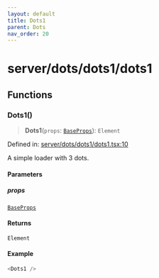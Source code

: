 ```yaml
---
layout: default
title: Dots1
parent: Dots
nav_order: 20
---
```

# server/dots/dots1/dots1

## Functions

### Dots1()

> **Dots1**(`props`: [`BaseProps`](../../common/base/base/README.md#baseprops)): `Element`

Defined in: [server/dots/dots1/dots1.tsx:10](https://github.com/react18-tools/turborepo-template/blob/9aed226e0a462eecb38c430b808d850b106bbe8c/lib/src/server/dots/dots1/dots1.tsx#L10)

A simple loader with 3 dots.

#### Parameters

##### props

[`BaseProps`](../../common/base/base/README.md#baseprops)

#### Returns

`Element`

#### Example

```ts
<Dots1 />
```
